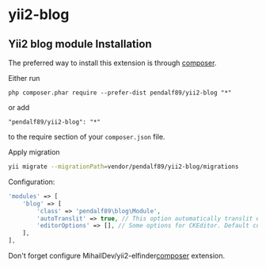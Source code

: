 yii2-blog
=========

Yii2 blog module
Installation
------------

The preferred way to install this extension is through [composer](http://getcomposer.org/download/).

Either run

```
php composer.phar require --prefer-dist pendalf89/yii2-blog "*"
```

or add

```
"pendalf89/yii2-blog": "*"
```

to the require section of your `composer.json` file.

Apply migration
```sh
yii migrate --migrationPath=vendor/pendalf89/yii2-blog/migrations
```

Configuration:

```php
'modules' => [
    'blog' => [
        'class' => 'pendalf89\blog\Module',
        'autoTranslit' => true, // This option automatically translit entered titles from russian symbols to english on fly. Default false;
        'editorOptions' => [], // Some options for CKEditor. Default custom options.
    ],
],
```

Don't forget configure MihailDev/yii2-elfinder[composer](https://github.com/MihailDev/yii2-elfinder) extension.